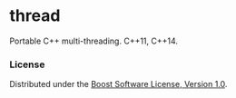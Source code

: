 thread
======

Portable C++ multi-threading. C++11, C++14.

### License

Distributed under the [Boost Software License, Version 1.0](http://boost.org/LICENSE_1_0.txt).


